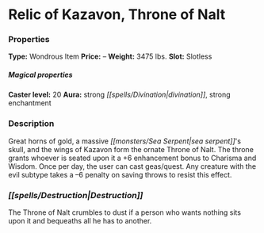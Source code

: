 ﻿---
Title: "Relic of Kazavon, Throne of Nalt"
Type: "Wondrous Item"
Price: "–"
Weight: "3475 lbs."
Slot: "Slotless"
Caster level: "20"
Aura: "strong divination, strong enchantment"
Description: |
  "Great horns of gold, a massive sea serpent's skull, and the wings of Kazavon form the ornate _Throne of Nalt_. The throne grants whoever is seated upon it a +6 enhancement bonus to Charisma and Wisdom. Once per day, the user can cast _geas/quest_. Any creature with the evil subtype takes a –6 penalty on saving throws to resist this effect."
Destruction: |
  "The _Throne of Nalt_ crumbles to dust if a person who wants nothing sits upon it and bequeaths all he has to another."
Sources: "['Artifacts and Legends', 'Pathfinder #12: Crown of Fangs']"
---

# Relic of Kazavon, Throne of Nalt

### Properties

**Type:** Wondrous Item **Price:** – **Weight:** 3475 lbs. **Slot:** Slotless

##### Magical properties

**Caster level:** 20 **Aura:** strong _[[spells/Divination|divination]]_, strong enchantment

### Description

Great horns of gold, a massive _[[monsters/Sea Serpent|sea serpent]]_'s skull, and the wings of Kazavon form the ornate Throne of Nalt. The throne grants whoever is seated upon it a +6 enhancement bonus to Charisma and Wisdom. Once per day, the user can cast geas/quest. Any creature with the evil subtype takes a –6 penalty on saving throws to resist this effect.

### _[[spells/Destruction|Destruction]]_

The Throne of Nalt crumbles to dust if a person who wants nothing sits upon it and bequeaths all he has to another.

